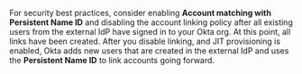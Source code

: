 For security best practices, consider enabling **Account matching with Persistent Name ID** and disabling the account linking policy after all existing users from the external IdP have signed in to your Okta org. At this point, all links have been created. After you disable linking, and JIT provisioning is enabled, Okta adds new users that are created in the external IdP and uses the **Persistent Name ID** to link accounts going forward.
